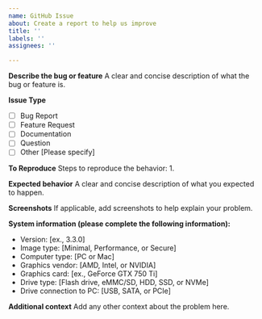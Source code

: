 ```yaml
---
name: GitHub Issue
about: Create a report to help us improve
title: ''
labels: ''
assignees: ''

---
```


**Describe the bug or feature**
A clear and concise description of what the bug or feature is.

**Issue Type**
- [ ] Bug Report
- [ ] Feature Request
- [ ] Documentation
- [ ] Question
- [ ] Other [Please specify]

**To Reproduce**
Steps to reproduce the behavior:
1. 

**Expected behavior**
A clear and concise description of what you expected to happen.

**Screenshots**
If applicable, add screenshots to help explain your problem.

**System information (please complete the following information):**
- Version: [ex., 3.3.0]
- Image type: [Minimal, Performance, or Secure]
- Computer type: [PC or Mac]
- Graphics vendor: [AMD, Intel, or NVIDIA]
- Graphics card: [ex., GeForce GTX 750 Ti]
- Drive type: [Flash drive, eMMC/SD, HDD, SSD, or NVMe]
- Drive connection to PC: [USB, SATA, or PCIe]

**Additional context**
Add any other context about the problem here.
